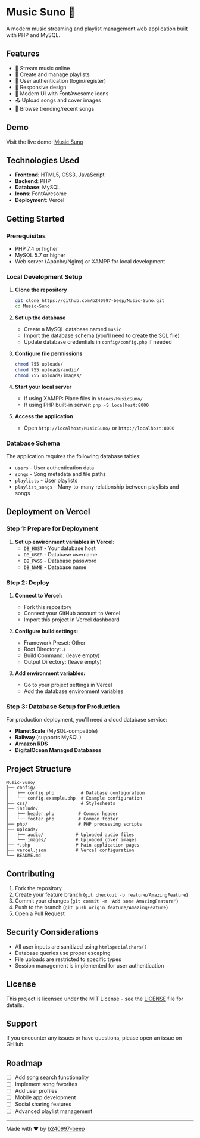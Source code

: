 # Music Suno 🎵

A modern music streaming and playlist management web application built with PHP and MySQL.

## Features

- 🎵 Stream music online
- 📝 Create and manage playlists
- 👤 User authentication (login/register)
- 📱 Responsive design
- 🎨 Modern UI with FontAwesome icons
- 📤 Upload songs and cover images
- 🎯 Browse trending/recent songs

## Demo

Visit the live demo: [Music Suno](https://your-vercel-app.vercel.app)

## Technologies Used

- **Frontend**: HTML5, CSS3, JavaScript
- **Backend**: PHP
- **Database**: MySQL
- **Icons**: FontAwesome
- **Deployment**: Vercel

## Getting Started

### Prerequisites

- PHP 7.4 or higher
- MySQL 5.7 or higher
- Web server (Apache/Nginx) or XAMPP for local development

### Local Development Setup

1. **Clone the repository**
   ```bash
   git clone https://github.com/b240997-beep/Music-Suno.git
   cd Music-Suno
   ```

2. **Set up the database**
   - Create a MySQL database named `music`
   - Import the database schema (you'll need to create the SQL file)
   - Update database credentials in `config/config.php` if needed

3. **Configure file permissions**
   ```bash
   chmod 755 uploads/
   chmod 755 uploads/audio/
   chmod 755 uploads/images/
   ```

4. **Start your local server**
   - If using XAMPP: Place files in `htdocs/MusicSuno/`
   - If using PHP built-in server: `php -S localhost:8000`

5. **Access the application**
   - Open `http://localhost/MusicSuno/` or `http://localhost:8000`

### Database Schema

The application requires the following database tables:

- `users` - User authentication data
- `songs` - Song metadata and file paths
- `playlists` - User playlists
- `playlist_songs` - Many-to-many relationship between playlists and songs

## Deployment on Vercel

### Step 1: Prepare for Deployment

1. **Set up environment variables in Vercel:**
   - `DB_HOST` - Your database host
   - `DB_USER` - Database username
   - `DB_PASS` - Database password  
   - `DB_NAME` - Database name

### Step 2: Deploy

1. **Connect to Vercel:**
   - Fork this repository
   - Connect your GitHub account to Vercel
   - Import this project in Vercel dashboard

2. **Configure build settings:**
   - Framework Preset: Other
   - Root Directory: ./
   - Build Command: (leave empty)
   - Output Directory: (leave empty)

3. **Add environment variables:**
   - Go to your project settings in Vercel
   - Add the database environment variables

### Step 3: Database Setup for Production

For production deployment, you'll need a cloud database service:

- **PlanetScale** (MySQL-compatible)
- **Railway** (supports MySQL)
- **Amazon RDS**
- **DigitalOcean Managed Databases**

## Project Structure

```
Music-Suno/
├── config/
│   ├── config.php          # Database configuration
│   └── config.example.php  # Example configuration
├── css/                    # Stylesheets
├── include/
│   ├── header.php         # Common header
│   └── footer.php         # Common footer
├── php/                   # PHP processing scripts
├── uploads/
│   ├── audio/            # Uploaded audio files
│   └── images/           # Uploaded cover images
├── *.php                 # Main application pages
├── vercel.json           # Vercel configuration
└── README.md
```

## Contributing

1. Fork the repository
2. Create your feature branch (`git checkout -b feature/AmazingFeature`)
3. Commit your changes (`git commit -m 'Add some AmazingFeature'`)
4. Push to the branch (`git push origin feature/AmazingFeature`)
5. Open a Pull Request

## Security Considerations

- All user inputs are sanitized using `htmlspecialchars()`
- Database queries use proper escaping
- File uploads are restricted to specific types
- Session management is implemented for user authentication

## License

This project is licensed under the MIT License - see the [LICENSE](LICENSE) file for details.

## Support

If you encounter any issues or have questions, please open an issue on GitHub.

## Roadmap

- [ ] Add song search functionality
- [ ] Implement song favorites
- [ ] Add user profiles
- [ ] Mobile app development
- [ ] Social sharing features
- [ ] Advanced playlist management

---

Made with ❤️ by [b240997-beep](https://github.com/b240997-beep)
